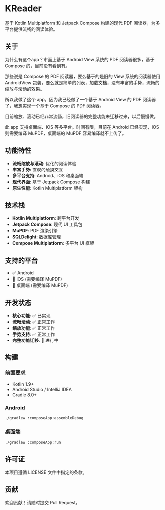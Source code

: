 # KReader

基于 Kotlin Multiplatform 和 Jetpack Compose 构建的现代 PDF 阅读器，为多平台提供流畅的阅读体验。

## 关于

为什么有这个app？市面上基于 Android View 系统的 PDF 阅读器很多，基于 Compose 的，目前没有看到有。

那些说是 Compose 的 PDF 阅读器，要么基于的是旧的 View 系统的阅读器使用 AndroidView 包装，要么就是简单的列表，加载文档，没有丰富的手势，流畅的缩放与滚动的效果。

所以我做了这个 app，因为我已经做了一个基于 Android View 的 PDF 阅读器了，我想实现一个基于 Compose 的 PDF 阅读器。

目前缩放、滚动已经非常流畅，旧阅读器的完整功能未迁移过来，以后慢慢做。

此 app 支持桌面端、iOS 等多平台。时间有限，目前在 Android 已经实现，iOS 则需要编译 MuPDF，桌面端的 MuPDF 容易编译就不上传了。

## 功能特性

- **流畅缩放与滚动**: 优化的阅读体验
- **丰富手势**: 直观的触摸交互
- **多平台支持**: Android、iOS 和桌面端
- **现代界面**: 基于 Jetpack Compose 构建
- **原生性能**: Kotlin Multiplatform 架构

## 技术栈

- **Kotlin Multiplatform**: 跨平台开发
- **Jetpack Compose**: 现代 UI 工具包
- **MuPDF**: PDF 渲染引擎
- **SQLDelight**: 数据库管理
- **Compose Multiplatform**: 多平台 UI 框架

## 支持的平台

- ✅ Android
- 🔄 iOS (需要编译 MuPDF)
- 🔄 桌面端 (需要编译 MuPDF)

## 开发状态

- **核心功能**: ✅ 已实现
- **流畅滚动**: ✅ 正常工作
- **缩放功能**: ✅ 正常工作
- **手势支持**: ✅ 正常工作
- **完整功能迁移**: 🔄 进行中

## 构建

### 前置要求

- Kotlin 1.9+
- Android Studio / IntelliJ IDEA
- Gradle 8.0+

### Android

```bash
./gradlew :composeApp:assembleDebug
```

### 桌面端

```bash
./gradlew :composeApp:run
```

## 许可证

本项目遵循 LICENSE 文件中指定的条款。

## 贡献

欢迎贡献！请随时提交 Pull Request。 
